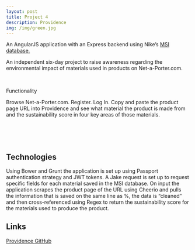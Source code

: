 ```yaml
---
layout: post
title: Project 4
description: Providence
img: /img/green.jpg
---
```


An AngularJS application with an Express backend using Nike’s [MSI database.](http://msi.apparelcoalition.org/#/)

An independent six-day project to raise awareness regarding the environmental impact of materials used in products on Net-a-Porter.com.

<div class="img_row">
	<img class="col one" src="{{ site.baseurl }}/assets/img/portfolio/Providence.png" alt="" title="example image"/>
	<img class="col one" src="{{ site.baseurl }}/assets/img/portfolio/Providence2.png" alt="" title="example image"/>
	<img class="col one" src="{{ site.baseurl }}/assets/img/portfolio/Providence3.png" alt="" title="example image"/>
</div>
<div class="col three caption">
</div>
<!-- <div class="img_row">
	<img class="col three" src="{{ site.baseurl }}/img/5.jpg" alt="" title="example image"/>
</div>
<div class="col three caption">
	This image can also have a caption. It's like magic. 
</div> -->

Functionality

Browse Net-a-Porter.com.
Register.
Log In.
Copy and paste the product page URL into Providence and see what material the product is made from and the sustainability score in four key areas of those materials.


<!-- <div class="img_row">
	<img class="col two" src="{{ site.baseurl }}/img/6.jpg" alt="" title="example image"/>
	<img class="col one" src="{{ site.baseurl }}/img/11.jpg" alt="" title="example image"/>
</div>
<div class="col three caption">
	You can also have artistically styled 2/3 + 1/3 images, like these.
</div> -->


<br/><br/><br/>

Technologies
---------
Using Bower and Grunt the application is set up using Passport authentication strategy  and JWT tokens.  A Jake request is set up to request specific fields for each material saved in the MSI database. On input the application scrapes the product page of the URL using Cheerio and pulls the information that is saved on the same line as %, the data is “cleaned” and then cross-referenced using Regex to return the sustainability score for the materials used to produce the product.

Links
-----------

[Providence   ](https://the-providence.herokuapp.com/)
[   GitHub](https://github.com/RosannaRossington/wdi-project-4)


